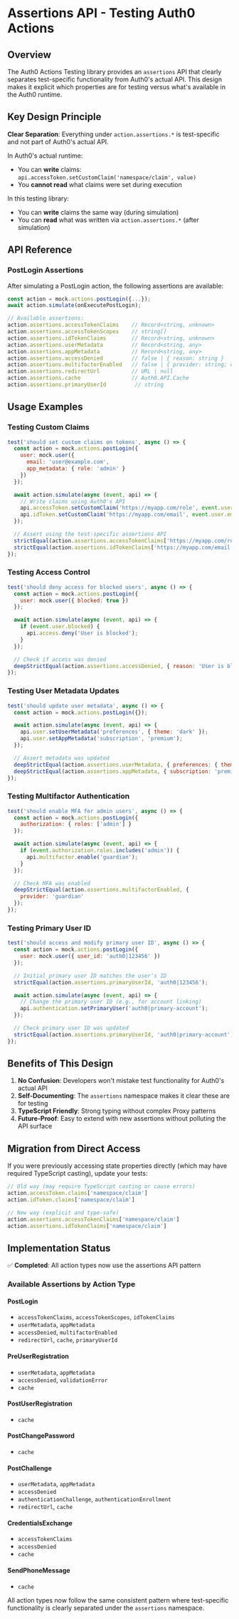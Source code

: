 # Assertions API - Testing Auth0 Actions

## Overview

The Auth0 Actions Testing library provides an `assertions` API that clearly separates test-specific functionality from Auth0's actual API. This design makes it explicit which properties are for testing versus what's available in the Auth0 runtime.

## Key Design Principle

**Clear Separation**: Everything under `action.assertions.*` is test-specific and not part of Auth0's actual API.

In Auth0's actual runtime:
- You can **write** claims: `api.accessToken.setCustomClaim('namespace/claim', value)`
- You **cannot read** what claims were set during execution

In this testing library:
- You can **write** claims the same way (during simulation)
- You can **read** what was written via `action.assertions.*` (after simulation)

## API Reference

### PostLogin Assertions

After simulating a PostLogin action, the following assertions are available:

```javascript
const action = mock.actions.postLogin({...});
await action.simulate(onExecutePostLogin);

// Available assertions:
action.assertions.accessTokenClaims    // Record<string, unknown>
action.assertions.accessTokenScopes    // string[]
action.assertions.idTokenClaims        // Record<string, unknown>
action.assertions.userMetadata         // Record<string, any>
action.assertions.appMetadata          // Record<string, any>
action.assertions.accessDenied         // false | { reason: string }
action.assertions.multifactorEnabled   // false | { provider: string; options?: any }
action.assertions.redirectUrl          // URL | null
action.assertions.cache                // Auth0.API.Cache
action.assertions.primaryUserId         // string
```

## Usage Examples

### Testing Custom Claims

```javascript
test('should set custom claims on tokens', async () => {
  const action = mock.actions.postLogin({
    user: mock.user({
      email: 'user@example.com',
      app_metadata: { role: 'admin' }
    })
  });

  await action.simulate(async (event, api) => {
    // Write claims using Auth0's API
    api.accessToken.setCustomClaim('https://myapp.com/role', event.user.app_metadata.role);
    api.idToken.setCustomClaim('https://myapp.com/email', event.user.email);
  });

  // Assert using the test-specific assertions API
  strictEqual(action.assertions.accessTokenClaims['https://myapp.com/role'], 'admin');
  strictEqual(action.assertions.idTokenClaims['https://myapp.com/email'], 'user@example.com');
});
```

### Testing Access Control

```javascript
test('should deny access for blocked users', async () => {
  const action = mock.actions.postLogin({
    user: mock.user({ blocked: true })
  });

  await action.simulate(async (event, api) => {
    if (event.user.blocked) {
      api.access.deny('User is blocked');
    }
  });

  // Check if access was denied
  deepStrictEqual(action.assertions.accessDenied, { reason: 'User is blocked' });
});
```

### Testing User Metadata Updates

```javascript
test('should update user metadata', async () => {
  const action = mock.actions.postLogin({});

  await action.simulate(async (event, api) => {
    api.user.setUserMetadata('preferences', { theme: 'dark' });
    api.user.setAppMetadata('subscription', 'premium');
  });

  // Assert metadata was updated
  deepStrictEqual(action.assertions.userMetadata, { preferences: { theme: 'dark' } });
  deepStrictEqual(action.assertions.appMetadata, { subscription: 'premium' });
});
```

### Testing Multifactor Authentication

```javascript
test('should enable MFA for admin users', async () => {
  const action = mock.actions.postLogin({
    authorization: { roles: ['admin'] }
  });

  await action.simulate(async (event, api) => {
    if (event.authorization.roles.includes('admin')) {
      api.multifactor.enable('guardian');
    }
  });

  // Check MFA was enabled
  deepStrictEqual(action.assertions.multifactorEnabled, { 
    provider: 'guardian' 
  });
});
```

### Testing Primary User ID

```javascript
test('should access and modify primary user ID', async () => {
  const action = mock.actions.postLogin({
    user: mock.user({ user_id: 'auth0|123456' })
  });

  // Initial primary user ID matches the user's ID
  strictEqual(action.assertions.primaryUserId, 'auth0|123456');

  await action.simulate(async (event, api) => {
    // Change the primary user ID (e.g., for account linking)
    api.authentication.setPrimaryUser('auth0|primary-account');
  });

  // Check primary user ID was updated
  strictEqual(action.assertions.primaryUserId, 'auth0|primary-account');
});
```

## Benefits of This Design

1. **No Confusion**: Developers won't mistake test functionality for Auth0's actual API
2. **Self-Documenting**: The `assertions` namespace makes it clear these are for testing
3. **TypeScript Friendly**: Strong typing without complex Proxy patterns
4. **Future-Proof**: Easy to extend with new assertions without polluting the API surface

## Migration from Direct Access

If you were previously accessing state properties directly (which may have required TypeScript casting), update your tests:

```javascript
// Old way (may require TypeScript casting or cause errors)
action.accessToken.claims['namespace/claim']
action.idToken.claims['namespace/claim']

// New way (explicit and type-safe)
action.assertions.accessTokenClaims['namespace/claim']
action.assertions.idTokenClaims['namespace/claim']
```

## Implementation Status

✅ **Completed**: All action types now use the assertions API pattern

### Available Assertions by Action Type

#### PostLogin
- `accessTokenClaims`, `accessTokenScopes`, `idTokenClaims`
- `userMetadata`, `appMetadata`
- `accessDenied`, `multifactorEnabled`
- `redirectUrl`, `cache`, `primaryUserId`

#### PreUserRegistration
- `userMetadata`, `appMetadata`
- `accessDenied`, `validationError`
- `cache`

#### PostUserRegistration
- `cache`

#### PostChangePassword
- `cache`

#### PostChallenge
- `userMetadata`, `appMetadata`
- `accessDenied`
- `authenticationChallenge`, `authenticationEnrollment`
- `redirectUrl`, `cache`

#### CredentialsExchange
- `accessTokenClaims`
- `accessDenied`
- `cache`

#### SendPhoneMessage
- `cache`

All action types now follow the same consistent pattern where test-specific functionality is clearly separated under the `assertions` namespace.